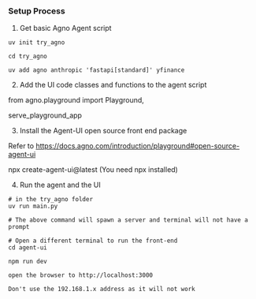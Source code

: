 ### Setup Process

1. Get basic Agno Agent script

```
uv init try_agno

cd try_agno

uv add agno anthropic 'fastapi[standard]' yfinance
```

2. Add the UI code classes and functions to the
   agent script

from agno.playground import Playground,

serve_playground_app

3. Install the Agent-UI open source front end
   package

Refer to
https://docs.agno.com/introduction/playground#open-source-agent-ui

npx create-agent-ui@latest (You need npx
installed)

4. Run the agent and the UI

```
# in the try_agno folder
uv run main.py

# The above command will spawn a server and terminal will not have a prompt

# Open a different terminal to run the front-end
cd agent-ui

npm run dev

open the browser to http://localhost:3000

Don't use the 192.168.1.x address as it will not work
```
